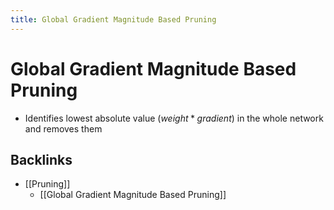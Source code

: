 ```yaml
---
title: Global Gradient Magnitude Based Pruning
---
```


# Global Gradient Magnitude Based Pruning
- Identifies lowest absolute value $(weight*gradient)$ in the whole network and removes them





## Backlinks
* [[Pruning]]
	* [[Global Gradient Magnitude Based Pruning]]

